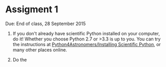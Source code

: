 # Assigment 1

Due: End of class, 28 September 2015

1) If you don't already have scientific Python installed on your computer, do it! Whether you choose Python 2.7 or >3.3 is up to you.
You can try the instructions at [Python4Astronomers/Installing Scientific Python](https://python4astronomers.github.io/installation/python_install.html), or many other places online.

2) Do the 
